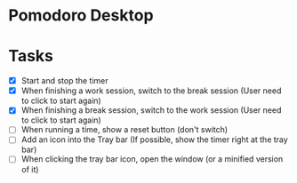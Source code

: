 # Pomodoro Desktop

# Tasks
- [x] Start and stop the timer
- [x] When finishing a work session, switch to the break session (User need to click to start again)
- [x] When finishing a break session, switch to the work session (User need to click to start again)
- [ ] When running a time, show a reset button (don't switch)
- [ ] Add an icon into the Tray bar (If possible, show the timer right at the tray bar)
- [ ] When clicking the tray bar icon, open the window (or a minified version of it)
